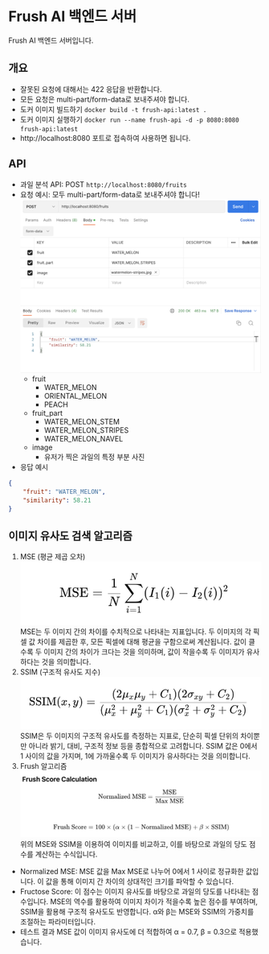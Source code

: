 # Frush AI 백엔드 서버
Frush AI 백엔드 서버입니다.
## 개요
- 잘못된 요청에 대해서는 422 응답을 반환합니다.
- 모든 요청은 multi-part/form-data로 보내주셔야 합니다.
- 도커 이미지 빌드하기 `docker build -t frush-api:latest .`
- 도커 이미지 실행하기 `docker run --name frush-api -d -p 8080:8080 frush-api:latest`
- http://localhost:8080 포트로 접속하여 사용하면 됩니다.

## API
- 과일 분석 API: POST `http://localhost:8080/fruits`
- 요청 예시: 모두 multi-part/form-data로 보내주셔야 합니다!
![Alt text](image.png)
    - fruit
        - WATER_MELON
        - ORIENTAL_MELON
        - PEACH
    - fruit_part
        - WATER_MELON_STEM
        - WATER_MELON_STRIPES
        - WATER_MELON_NAVEL
    - image
        - 유저가 찍은 과일의 특정 부분 사진
- 응답 예시
```json
{
    "fruit": "WATER_MELON",
    "similarity": 58.21
}
```

## 이미지 유사도 검색 알고리즘
1. MSE (평균 제곱 오차)
![Alt text](image-2.png)
MSE는 두 이미지 간의 차이를 수치적으로 나타내는 지표입니다. 두 이미지의 각 픽셀 값 차이를 제곱한 후, 모든 픽셀에 대해 평균을 구함으로써 계산됩니다. 값이 클수록 두 이미지 간의 차이가 크다는 것을 의미하며, 값이 작을수록 두 이미지가 유사하다는 것을 의미합니다.
2. SSIM (구조적 유사도 지수)
![Alt text](image-3.png)
SSIM은 두 이미지의 구조적 유사도를 측정하는 지표로, 단순히 픽셀 단위의 차이뿐만 아니라 밝기, 대비, 구조적 정보 등을 종합적으로 고려합니다. SSIM 값은 0에서 1 사이의 값을 가지며, 1에 가까울수록 두 이미지가 유사하다는 것을 의미합니다.
3. Frush 알고리즘
![Alt text](image-4.png)
위의 MSE와 SSIM을 이용하여 이미지를 비교하고, 이를 바탕으로 과일의 당도 점수를 계산하는 수식입니다.
- Normalized MSE: MSE 값을 Max MSE로 나누어 0에서 1 사이로 정규화한 값입니다. 이 값을 통해 이미지 간 차이의 상대적인 크기를 파악할 수 있습니다.
- Fructose Score: 이 점수는 이미지 유사도를 바탕으로 과일의 당도를 나타내는 점수입니다. MSE의 역수를 활용하여 이미지 차이가 적을수록 높은 점수를 부여하며, SSIM을 활용해 구조적 유사도도 반영합니다. α와 β는 MSE와 SSIM의 가중치를 조절하는 파라미터입니다.
- 테스트 결과 MSE 값이 이미지 유사도에 더 적합하여 α = 0.7, β = 0.3으로 적용했습니다.